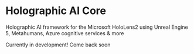 # Holographic AI Core
 Holographic AI framework for the Microsoft HoloLens2 using Unreal Engine 5, Metahumans, Azure cognitive services & more


Currently in development! Come back soon
